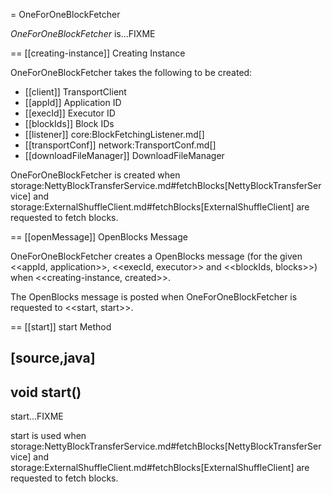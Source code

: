 = OneForOneBlockFetcher

*OneForOneBlockFetcher* is...FIXME

== [[creating-instance]] Creating Instance

OneForOneBlockFetcher takes the following to be created:

* [[client]] TransportClient
* [[appId]] Application ID
* [[execId]] Executor ID
* [[blockIds]] Block IDs
* [[listener]] core:BlockFetchingListener.md[]
* [[transportConf]] network:TransportConf.md[]
* [[downloadFileManager]] DownloadFileManager

OneForOneBlockFetcher is created when storage:NettyBlockTransferService.md#fetchBlocks[NettyBlockTransferService] and storage:ExternalShuffleClient.md#fetchBlocks[ExternalShuffleClient] are requested to fetch blocks.

== [[openMessage]] OpenBlocks Message

OneForOneBlockFetcher creates a OpenBlocks message (for the given <<appId, application>>, <<execId, executor>> and <<blockIds, blocks>>) when <<creating-instance, created>>.

The OpenBlocks message is posted when OneForOneBlockFetcher is requested to <<start, start>>.

== [[start]] start Method

[source,java]
----
void start()
----

start...FIXME

start is used when storage:NettyBlockTransferService.md#fetchBlocks[NettyBlockTransferService] and storage:ExternalShuffleClient.md#fetchBlocks[ExternalShuffleClient] are requested to fetch blocks.
